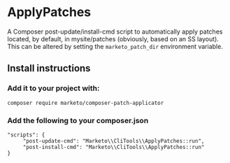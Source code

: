 # ApplyPatches

A Composer post-update/install-cmd script to automatically apply patches located, 
by default, in mysite/patches (obviously, based on an SS layout). This 
can be altered by setting the `marketo_patch_dir` environment variable. 

## Install instructions

### Add it to your project with:

`composer require marketo/composer-patch-applicator`

### Add the following to your composer.json

```
"scripts": {
     "post-update-cmd": "Marketo\\CliTools\\ApplyPatches::run",
     "post-install-cmd": "Marketo\\CliTools\\ApplyPatches::run"
}
```
